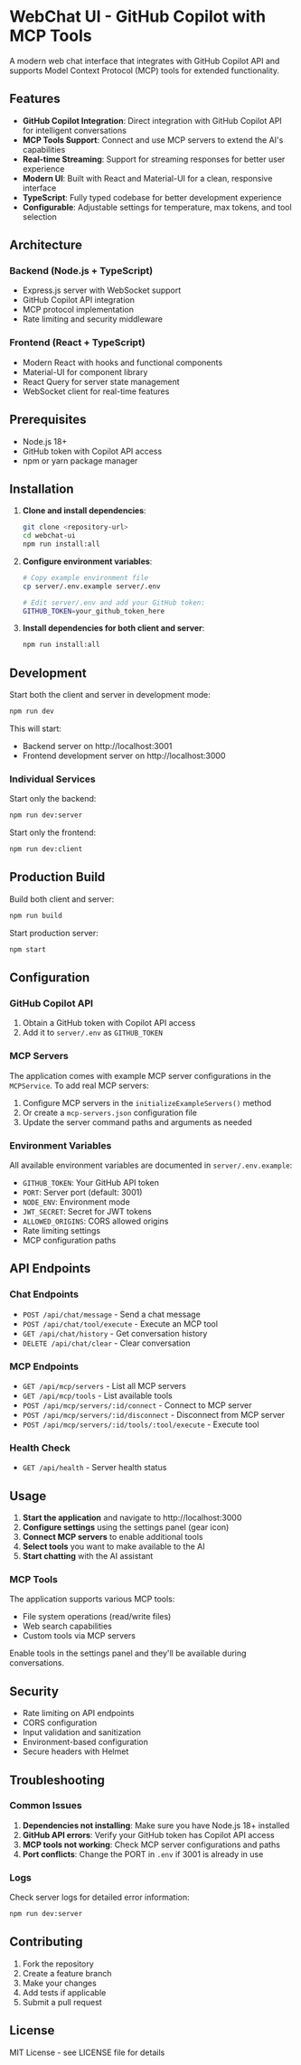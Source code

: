 # WebChat UI - GitHub Copilot with MCP Tools

A modern web chat interface that integrates with GitHub Copilot API and supports Model Context Protocol (MCP) tools for extended functionality.

## Features

- **GitHub Copilot Integration**: Direct integration with GitHub Copilot API for intelligent conversations
- **MCP Tools Support**: Connect and use MCP servers to extend the AI's capabilities
- **Real-time Streaming**: Support for streaming responses for better user experience
- **Modern UI**: Built with React and Material-UI for a clean, responsive interface
- **TypeScript**: Fully typed codebase for better development experience
- **Configurable**: Adjustable settings for temperature, max tokens, and tool selection

## Architecture

### Backend (Node.js + TypeScript)
- Express.js server with WebSocket support
- GitHub Copilot API integration
- MCP protocol implementation
- Rate limiting and security middleware

### Frontend (React + TypeScript)
- Modern React with hooks and functional components
- Material-UI for component library
- React Query for server state management
- WebSocket client for real-time features

## Prerequisites

- Node.js 18+ 
- GitHub token with Copilot API access
- npm or yarn package manager

## Installation

1. **Clone and install dependencies**:
   ```bash
   git clone <repository-url>
   cd webchat-ui
   npm run install:all
   ```

2. **Configure environment variables**:
   ```bash
   # Copy example environment file
   cp server/.env.example server/.env
   
   # Edit server/.env and add your GitHub token:
   GITHUB_TOKEN=your_github_token_here
   ```

3. **Install dependencies for both client and server**:
   ```bash
   npm run install:all
   ```

## Development

Start both the client and server in development mode:

```bash
npm run dev
```

This will start:
- Backend server on http://localhost:3001
- Frontend development server on http://localhost:3000

### Individual Services

Start only the backend:
```bash
npm run dev:server
```

Start only the frontend:
```bash
npm run dev:client
```

## Production Build

Build both client and server:
```bash
npm run build
```

Start production server:
```bash
npm start
```

## Configuration

### GitHub Copilot API

1. Obtain a GitHub token with Copilot API access
2. Add it to `server/.env` as `GITHUB_TOKEN`

### MCP Servers

The application comes with example MCP server configurations in the `MCPService`. To add real MCP servers:

1. Configure MCP servers in the `initializeExampleServers()` method
2. Or create a `mcp-servers.json` configuration file
3. Update the server command paths and arguments as needed

### Environment Variables

All available environment variables are documented in `server/.env.example`:

- `GITHUB_TOKEN`: Your GitHub API token
- `PORT`: Server port (default: 3001)
- `NODE_ENV`: Environment mode
- `JWT_SECRET`: Secret for JWT tokens
- `ALLOWED_ORIGINS`: CORS allowed origins
- Rate limiting settings
- MCP configuration paths

## API Endpoints

### Chat Endpoints
- `POST /api/chat/message` - Send a chat message
- `POST /api/chat/tool/execute` - Execute an MCP tool
- `GET /api/chat/history` - Get conversation history
- `DELETE /api/chat/clear` - Clear conversation

### MCP Endpoints
- `GET /api/mcp/servers` - List all MCP servers
- `GET /api/mcp/tools` - List available tools
- `POST /api/mcp/servers/:id/connect` - Connect to MCP server
- `POST /api/mcp/servers/:id/disconnect` - Disconnect from MCP server
- `POST /api/mcp/servers/:id/tools/:tool/execute` - Execute tool

### Health Check
- `GET /api/health` - Server health status

## Usage

1. **Start the application** and navigate to http://localhost:3000
2. **Configure settings** using the settings panel (gear icon)
3. **Connect MCP servers** to enable additional tools
4. **Select tools** you want to make available to the AI
5. **Start chatting** with the AI assistant

### MCP Tools

The application supports various MCP tools:
- File system operations (read/write files)
- Web search capabilities
- Custom tools via MCP servers

Enable tools in the settings panel and they'll be available during conversations.

## Security

- Rate limiting on API endpoints
- CORS configuration
- Input validation and sanitization
- Environment-based configuration
- Secure headers with Helmet

## Troubleshooting

### Common Issues

1. **Dependencies not installing**: Make sure you have Node.js 18+ installed
2. **GitHub API errors**: Verify your GitHub token has Copilot API access
3. **MCP tools not working**: Check MCP server configurations and paths
4. **Port conflicts**: Change the PORT in `.env` if 3001 is already in use

### Logs

Check server logs for detailed error information:
```bash
npm run dev:server
```

## Contributing

1. Fork the repository
2. Create a feature branch
3. Make your changes
4. Add tests if applicable
5. Submit a pull request

## License

MIT License - see LICENSE file for details
